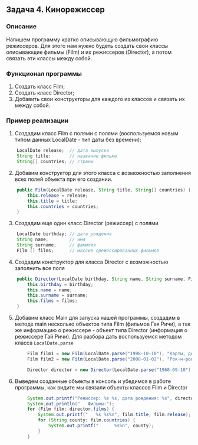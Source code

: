 ## Задача 4. Кинорежиссер

### Описание
Напишем программу кратко описывающую фильмографию режиссеров.
Для этого нам нужно будеть создать свои классы описывающие фильмы (Film) и их режиссеров (Director), а потом связать эти классы между собой.

### Функционал программы
1. Создать класс Film;
2. Создать класс Director;
3. Добавить свои конструкторы для каждого из классов и связать их между собой.

### Пример реализации
1. Создадим класс Film c полями с полями (воспользуемся новым типом данных LocalDate - тип даты без времени):
```java
    LocalDate release;  // дата выпуска
    String title;       // название фильма
    String[] countries; // страны
```
2. Добавим конструктор для этого класса с возможностью заполнения всех полей объекта при его создании.
```java
    public Film(LocalDate release, String title, String[] countries) {
        this.release = release;
        this.title = title;
        this.countries = countries;
    }
```
3. Создадим еще один класс Director (режиссер) с полями
```java
    LocalDate birthday; // дата рождения 
    String name;        // имя
    String surname;     // фамилия
    Film [] films;      // массив срежессированных фильмов
```
4. Создадим конструктор для класса Director с возможностью заполнить все поля
```java
    public Director(LocalDate birthday, String name, String surname, Film[] films) {
        this.birthday = birthday;
        this.name = name;
        this.surname = surname;
        this.films = films;
    }
```
5. Добавим класс Main для запуска нашей программы, создадим в методе main несколько объектов типа Film (фильмов Гая Ричи), а так же информацию
о режиссере - объект типа Director (информация о режиссере Гай Ричи). Для разбора дать воспользуемся методом класса `LocalDate.parse`
```java
        Film film1 = new Film(LocalDate.parse("1998-10-10"), "Карты, деньги, два ствола", new String[]{"Великобритания"});
        Film film2 = new Film(LocalDate.parse("2008-01-02"), "Рок-н-рольщик", new String[]{"США", "Великобритания"});

        Director director = new Director(LocalDate.parse("1968-09-10"), "Гай", "Ричи", new Film[]{film1, film2});
```
6. Выведем созданные объекты в консоль и убедимся в работе программы, как видите мы связали объекты классов Film и Director
```java
        System.out.printf("Режиссер: %s %s, дата рождения: %s", director.name, director.surname, director.birthday);
        System.out.println("   Фильмы:");
        for (Film film: director.films) {
            System.out.printf("   %s %s%n", film.title, film.release);
            for (String county: film.countries) {
                System.out.printf("      %s%n", county);
            }
        }
```
